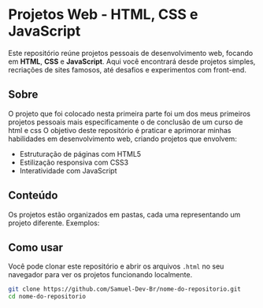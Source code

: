 # Projetos Web - HTML, CSS e JavaScript

Este repositório reúne projetos pessoais de desenvolvimento web, focando em **HTML**, **CSS** e **JavaScript**. Aqui você encontrará desde projetos simples, recriações de sites famosos, até desafios e experimentos com front-end.

## Sobre
 
O projeto que foi colocado nesta primeira parte foi um dos meus primeiros projetos pessoais mais especificamente o de conclusão de um curso de html e css
O objetivo deste repositório é praticar e aprimorar minhas habilidades em desenvolvimento web, criando projetos que envolvem:

- Estruturação de páginas com HTML5
- Estilização responsiva com CSS3
- Interatividade com JavaScript

## Conteúdo

Os projetos estão organizados em pastas, cada uma representando um projeto diferente. Exemplos:


## Como usar

Você pode clonar este repositório e abrir os arquivos `.html` no seu navegador para ver os projetos funcionando localmente.

```bash
git clone https://github.com/Samuel-Dev-Br/nome-do-repositorio.git
cd nome-do-repositorio
